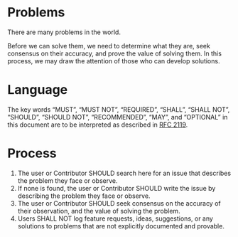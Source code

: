 # Problems

There are many problems in the world.

Before we can solve them, we need to determine what they are, seek consensus on their accuracy, and prove the value of solving them. In this process, we may draw the attention of those who can develop solutions.

# Language
The key words “MUST”, “MUST NOT”, “REQUIRED”, “SHALL”, “SHALL NOT”, “SHOULD”, “SHOULD NOT”, “RECOMMENDED”, “MAY”, and “OPTIONAL” in this document are to be interpreted as described in [RFC 2119](https://datatracker.ietf.org/doc/html/rfc2119).

# Process
1. The user or Contributor SHOULD search here for an issue that describes the problem they face or observe.
1. If none is found, the user or Contributor SHOULD write the issue by describing the problem they face or observe.
1. The user or Contributor SHOULD seek consensus on the accuracy of their observation, and the value of solving the problem.
1. Users SHALL NOT log feature requests, ideas, suggestions, or any solutions to problems that are not explicitly documented and provable.
